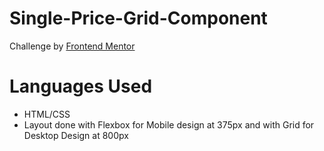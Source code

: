 # Single-Price-Grid-Component
Challenge by [Frontend Mentor](https://www.frontendmentor.io/challenges/single-price-grid-component-5ce41129d0ff452fec5abbbc)
# Languages Used
- HTML/CSS
- Layout done with Flexbox for Mobile design at 375px and with Grid for Desktop Design at 800px
